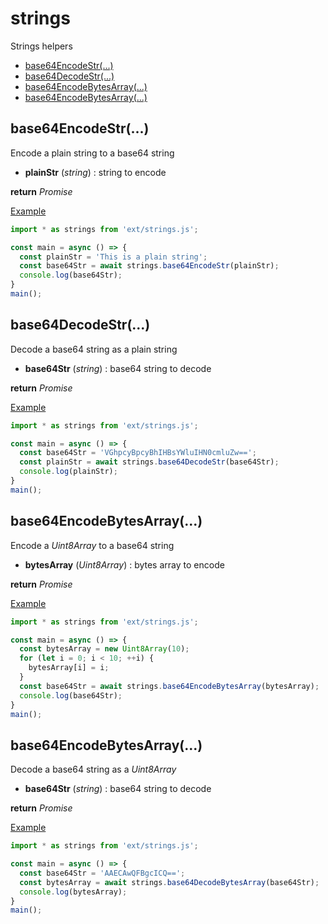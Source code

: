 <!-- omit in toc -->
# strings

Strings helpers

- [base64EncodeStr(...)](#base64encodestr)
- [base64DecodeStr(...)](#base64decodestr)
- [base64EncodeBytesArray(...)](#base64encodebytesarray)
- [base64EncodeBytesArray(...)](#base64encodebytesarray-1)

## base64EncodeStr(...)

Encode a plain string to a base64 string

* **plainStr** (*string*) : string to encode

**return** *Promise<string>*

<u>Example</u>

```js
import * as strings from 'ext/strings.js';

const main = async () => {
  const plainStr = 'This is a plain string';
  const base64Str = await strings.base64EncodeStr(plainStr);
  console.log(base64Str);
}
main();
```

## base64DecodeStr(...)

Decode a base64 string as a plain string

* **base64Str** (*string*) : base64 string to decode

**return** *Promise<string>*

<u>Example</u>

```js
import * as strings from 'ext/strings.js';

const main = async () => {
  const base64Str = 'VGhpcyBpcyBhIHBsYWluIHN0cmluZw==';
  const plainStr = await strings.base64DecodeStr(base64Str);
  console.log(plainStr);
}
main();
```

## base64EncodeBytesArray(...)

Encode a *Uint8Array* to a base64 string

* **bytesArray** (*Uint8Array*) : bytes array to encode

**return** *Promise<string>*

<u>Example</u>

```js
import * as strings from 'ext/strings.js';

const main = async () => {
  const bytesArray = new Uint8Array(10);
  for (let i = 0; i < 10; ++i) {
    bytesArray[i] = i;
  }
  const base64Str = await strings.base64EncodeBytesArray(bytesArray);
  console.log(base64Str);
}
main();
```

## base64EncodeBytesArray(...)

Decode a base64 string as a *Uint8Array*

* **base64Str** (*string*) : base64 string to decode

**return** *Promise<Uint8Array>*

<u>Example</u>

```js
import * as strings from 'ext/strings.js';

const main = async () => {
  const base64Str = 'AAECAwQFBgcICQ==';
  const bytesArray = await strings.base64DecodeBytesArray(base64Str);
  console.log(bytesArray);
}
main();
```

